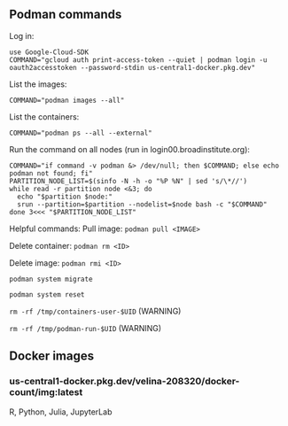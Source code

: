 ## Podman commands
Log in:
```
use Google-Cloud-SDK
COMMAND="gcloud auth print-access-token --quiet | podman login -u oauth2accesstoken --password-stdin us-central1-docker.pkg.dev"
```
List the images:
```
COMMAND="podman images --all"
```
List the containers:
```
COMMAND="podman ps --all --external"
```
Run the command on all nodes (run in login00.broadinstitute.org):
```
COMMAND="if command -v podman &> /dev/null; then $COMMAND; else echo podman not found; fi"
PARTITION_NODE_LIST=$(sinfo -N -h -o "%P %N" | sed 's/\*//')
while read -r partition node <&3; do
  echo "$partition $node:"
  srun --partition=$partition --nodelist=$node bash -c "$COMMAND"
done 3<<< "$PARTITION_NODE_LIST"
```
Helpful commands:
Pull image: ```podman pull <IMAGE>```

Delete container: ```podman rm <ID>```

Delete image: ```podman rmi <ID>```

```podman system migrate```

```podman system reset```

```rm -rf /tmp/containers-user-$UID``` (WARNING)

```rm -rf /tmp/podman-run-$UID``` (WARNING)

## Docker images
### us-central1-docker.pkg.dev/velina-208320/docker-count/img:latest
R, Python, Julia, JupyterLab
